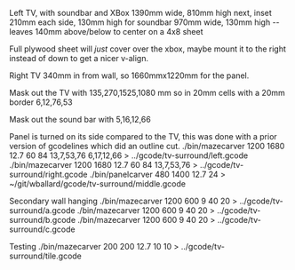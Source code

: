 Left TV, with soundbar and XBox
1390mm wide, 810mm high
next, inset 210mm each side, 130mm high for
  soundbar 970mm wide, 130mm high
--leaves 140mm above/below to center on a 4x8 sheet

Full plywood sheet will *just* cover over the xbox, maybe mount it to
the right instead of down to get a nicer v-align.

Right TV 340mm in from wall, so 1660mmx1220mm for the panel.

Mask out the TV with 135,270,1525,1080 mm so in 20mm cells with a 20mm border
6,12,76,53

Mask out the sound bar with 5,16,12,66

Panel is turned on its side compared to the TV, this was done with a prior
version of gcodelines which did an outline cut.
./bin/mazecarver 1200 1680 12.7 60 84 13,7,53,76 6,17,12,66  > ../gcode/tv-surround/left.gcode
./bin/mazecarver 1200 1680 12.7 60 84 13,7,53,76 > ../gcode/tv-surround/right.gcode
./bin/panelcarver 480 1400 12.7 24 > ~/git/wballard/gcode/tv-surround/middle.gcode

Secondary wall hanging
./bin/mazecarver 1200 600 9 40 20 > ../gcode/tv-surround/a.gcode
./bin/mazecarver 1200 600 9 40 20 > ../gcode/tv-surround/b.gcode
./bin/mazecarver 1200 600 9 40 20 > ../gcode/tv-surround/c.gcode


Testing
./bin/mazecarver 200 200 12.7 10 10 > ../gcode/tv-surround/tile.gcode
